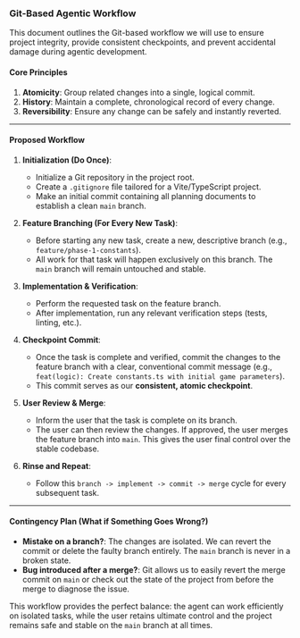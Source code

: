 ### **Git-Based Agentic Workflow**

This document outlines the Git-based workflow we will use to ensure project integrity, provide consistent checkpoints, and prevent accidental damage during agentic development.

#### **Core Principles**

1.  **Atomicity**: Group related changes into a single, logical commit.
2.  **History**: Maintain a complete, chronological record of every change.
3.  **Reversibility**: Ensure any change can be safely and instantly reverted.

---

#### **Proposed Workflow**

1.  **Initialization (Do Once)**:
    *   Initialize a Git repository in the project root.
    *   Create a `.gitignore` file tailored for a Vite/TypeScript project.
    *   Make an initial commit containing all planning documents to establish a clean `main` branch.

2.  **Feature Branching (For Every New Task)**:
    *   Before starting any new task, create a new, descriptive branch (e.g., `feature/phase-1-constants`).
    *   All work for that task will happen exclusively on this branch. The `main` branch will remain untouched and stable.

3.  **Implementation & Verification**:
    *   Perform the requested task on the feature branch.
    *   After implementation, run any relevant verification steps (tests, linting, etc.).

4.  **Checkpoint Commit**:
    *   Once the task is complete and verified, commit the changes to the feature branch with a clear, conventional commit message (e.g., `feat(logic): Create constants.ts with initial game parameters`).
    *   This commit serves as our **consistent, atomic checkpoint**.

5.  **User Review & Merge**:
    *   Inform the user that the task is complete on its branch.
    *   The user can then review the changes. If approved, the user merges the feature branch into `main`. This gives the user final control over the stable codebase.

6.  **Rinse and Repeat**:
    *   Follow this `branch -> implement -> commit -> merge` cycle for every subsequent task.

---

#### **Contingency Plan (What if Something Goes Wrong?)**

*   **Mistake on a branch?**: The changes are isolated. We can revert the commit or delete the faulty branch entirely. The `main` branch is never in a broken state.
*   **Bug introduced after a merge?**: Git allows us to easily revert the merge commit on `main` or check out the state of the project from before the merge to diagnose the issue.

This workflow provides the perfect balance: the agent can work efficiently on isolated tasks, while the user retains ultimate control and the project remains safe and stable on the `main` branch at all times.
